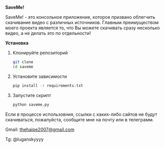 **SaveMe!**

SaveMe! - это консольное приложение, которое призвано облегчить скачивание видео с различных источников. Главным преимуществом моего проекта является то, что Вы можете скачивать сразу несколько видео, а не делать это по отдельности!

**Установка**

1. Клонируйте репозиторий
    ```bash 
   git clone 
   cd saveme
   
2. Установите зависимости
    ```bash 
   pip install -r requirements.txt
3. Запустите скрипт
    ```bash
    python saveme.py
   
Если в процессе использовния, ссылки с каких-либо сайтов не будут скачиваться, пожалуйста, сообщите мне на почту или в телеграмм.

Gmail: thehaipe2007@gmail.com

Tg: @luganskyyyy

